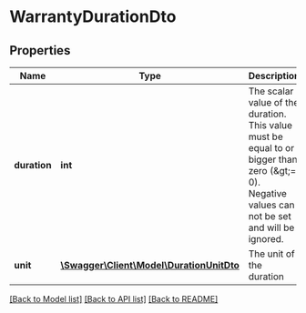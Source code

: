 # WarrantyDurationDto

## Properties
Name | Type | Description | Notes
------------ | ------------- | ------------- | -------------
**duration** | **int** | The scalar value of the duration. This value must be equal to or bigger than zero (&amp;gt;&#x3D; 0). Negative values can not be set and will be ignored. | 
**unit** | [**\Swagger\Client\Model\DurationUnitDto**](DurationUnitDto.md) | The unit of the duration | 

[[Back to Model list]](../README.md#documentation-for-models) [[Back to API list]](../README.md#documentation-for-api-endpoints) [[Back to README]](../README.md)


